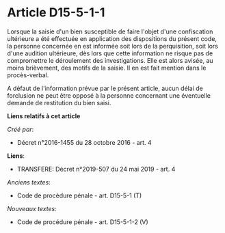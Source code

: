 # Article D15-5-1-1

Lorsque  la saisie d'un bien susceptible de faire l'objet d'une confiscation  ultérieure a été effectuée en application des
dispositions du présent  code, la personne concernée en est informée soit lors de la  perquisition, soit lors d'une audition
ultérieure, dès lors que cette  information ne risque pas de compromettre le déroulement des  investigations. Elle est alors
avisée, au moins brièvement, des motifs  de la saisie. Il en est fait mention dans le procès-verbal. 

A défaut de l'information prévue par le présent article, aucun délai de  forclusion ne peut être opposé à la personne
concernant une éventuelle  demande de restitution du bien saisi.

**Liens relatifs à cet article**

_Créé par_:

  - Décret n°2016-1455 du 28 octobre 2016 - art. 4

**Liens**:

  - TRANSFERE: Décret n°2019-507 du 24 mai 2019 - art. 4

_Anciens textes_:

  - Code de procédure pénale - art. D15-5-1 (T)

_Nouveaux textes_:

  - Code de procédure pénale - art. D15-5-1-2 (V)
